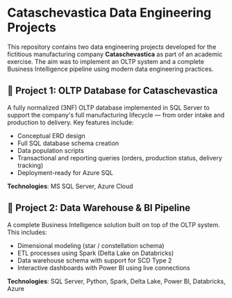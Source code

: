 # Cataschevastica Data Engineering Projects

This repository contains two data engineering projects developed for the fictitious manufacturing company **Cataschevastica** as part of an academic exercise. The aim was to implement an OLTP system and a complete Business Intelligence pipeline using modern data engineering practices.


## 📁 Project 1: OLTP Database for Cataschevastica

A fully normalized (3NF) OLTP database implemented in SQL Server to support the company's full manufacturing lifecycle — from order intake and production to delivery. Key features include:

- Conceptual ERD design  
- Full SQL database schema creation  
- Data population scripts  
- Transactional and reporting queries (orders, production status, delivery tracking)  
- Deployment-ready for Azure SQL  

**Technologies**: MS SQL Server, Azure Cloud


## 📁 Project 2: Data Warehouse & BI Pipeline

A complete Business Intelligence solution built on top of the OLTP system. This includes:

- Dimensional modeling (star / constellation schema)  
- ETL processes using Spark (Delta Lake on Databricks)  
- Data warehouse schema with support for SCD Type 2  
- Interactive dashboards with Power BI using live connections  

**Technologies**: SQL Server, Python, Spark, Delta Lake, Power BI, Databricks, Azure


